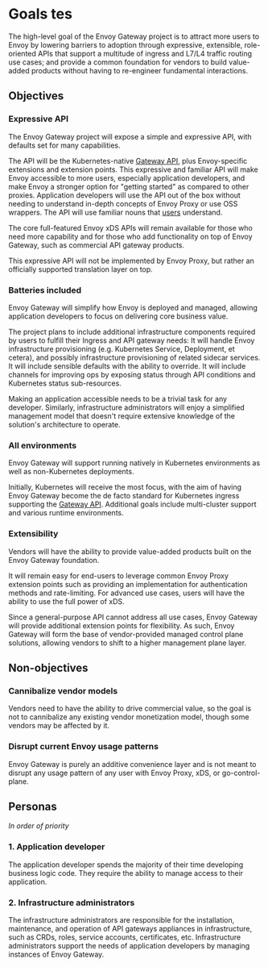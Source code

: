 # Goals tes

The high-level goal of the Envoy Gateway project is to attract more users to Envoy by lowering barriers to adoption
through expressive, extensible, role-oriented APIs that support a multitude of ingress and L7/L4 traffic routing
use cases; and provide a common foundation for vendors to build value-added products without having to re-engineer
fundamental interactions.

## Objectives

### Expressive API

The Envoy Gateway project will expose a simple and expressive API, with defaults set for many capabilities.

The API will be the Kubernetes-native [Gateway API][], plus Envoy-specific extensions and extension points.  This
expressive and familiar API will make Envoy accessible to more users, especially application developers, and make Envoy
a stronger option for "getting started" as compared to other proxies.  Application developers will use the API out of
the box without needing to understand in-depth concepts of Envoy Proxy or use OSS wrappers.  The API will use familiar
nouns that [users](#personas) understand.

The core full-featured Envoy xDS APIs will remain available for those who need more capability and for those who
add functionality on top of Envoy Gateway, such as commercial API gateway products.

This expressive API will not be implemented by Envoy Proxy, but rather an officially supported translation layer
on top.

### Batteries included

Envoy Gateway will simplify how Envoy is deployed and managed, allowing application developers to focus on
delivering core business value.

The project plans to include additional infrastructure components required by users to fulfill their Ingress and API
gateway needs: It will handle Envoy infrastructure provisioning (e.g. Kubernetes Service, Deployment, et cetera), and
possibly infrastructure provisioning of related sidecar services.  It will include sensible defaults with the ability to
override.  It will include channels for improving ops by exposing status through API conditions and Kubernetes status
sub-resources.

Making an application accessible needs to be a trivial task for any developer. Similarly, infrastructure administrators
will enjoy a simplified management model that doesn't require extensive knowledge of the solution's architecture to
operate.

### All environments

Envoy Gateway will support running natively in Kubernetes environments as well as non-Kubernetes deployments.

Initially, Kubernetes will receive the most focus, with the aim of having Envoy Gateway become the de facto
standard for Kubernetes ingress supporting the [Gateway API][].
Additional goals include multi-cluster support and various runtime environments.

### Extensibility

Vendors will have the ability to provide value-added products built on the Envoy Gateway foundation.

It will remain easy for end-users to leverage common Envoy Proxy extension points such as providing an implementation
for authentication methods and rate-limiting.  For advanced use cases, users will have the ability to use the full power
of xDS.

Since a general-purpose API cannot address all use cases, Envoy Gateway will provide additional extension points
for flexibility. As such, Envoy Gateway will form the base of vendor-provided managed control plane solutions,
allowing vendors to shift to a higher management plane layer.

## Non-objectives

### Cannibalize vendor models

Vendors need to have the ability to drive commercial value, so the goal is not to cannibalize any existing vendor
monetization model, though some vendors may be affected by it.

### Disrupt current Envoy usage patterns

Envoy Gateway is purely an additive convenience layer and is not meant to disrupt any usage pattern of any user
with Envoy Proxy, xDS, or go-control-plane.

## Personas

_In order of priority_

### 1. Application developer

The application developer spends the majority of their time developing business logic code.  They require the ability to
manage access to their application.

### 2. Infrastructure administrators

The infrastructure administrators are responsible for the installation, maintenance, and operation of
API gateways appliances in infrastructure, such as CRDs, roles, service accounts, certificates, etc.
Infrastructure administrators support the needs of application developers by managing instances of Envoy Gateway.

[Gateway API]: https://gateway-api.sigs.k8s.io/

